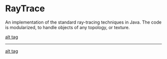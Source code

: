 # RayTrace

An implementation of the standard ray-tracing techniques in Java. The code is modularized, to handle objects of any topology, or texture.

[alt tag](https://raw.githubusercontent.com/rjhunjhunwala/RayTrace/master/FirstRendering.png) 

<hr/>

[alt tag](https://raw.githubusercontent.com/rjhunjhunwala/RayTrace/master/MirroredRendering.png) 